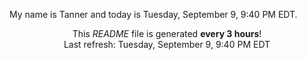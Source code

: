 My name is Tanner and today is Tuesday, September 9, 9:40 PM EDT.

<p align="center">This <i>README</i> file is generated <b>every 3 hours</b>!</br>Last refresh: Tuesday, September 9, 9:40 PM EDT<br /></p>
